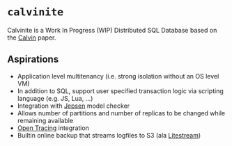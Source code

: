 # `calvinite`

Calvinite is a Work In Progress (WIP) Distributed SQL Database based on
the [Calvin](http://cs.yale.edu/homes/thomson/publications/calvin-sigmod12.pdf) paper.

## Aspirations

- Application level multitenancy (i.e. strong isolation without an OS level VM)
- In addition to SQL, support user specified transaction logic via scripting language (e.g. JS, Lua, ...)
- Integration with [Jepsen](https://github.com/jepsen-io/jepsen) model checker
- Allows number of partitions and number of replicas to be changed while remaining available
- [Open Tracing](https://opentracing.io/) integration
- Builtin online backup that streams logfiles to S3 (ala [Litestream](https://litestream.io/))
